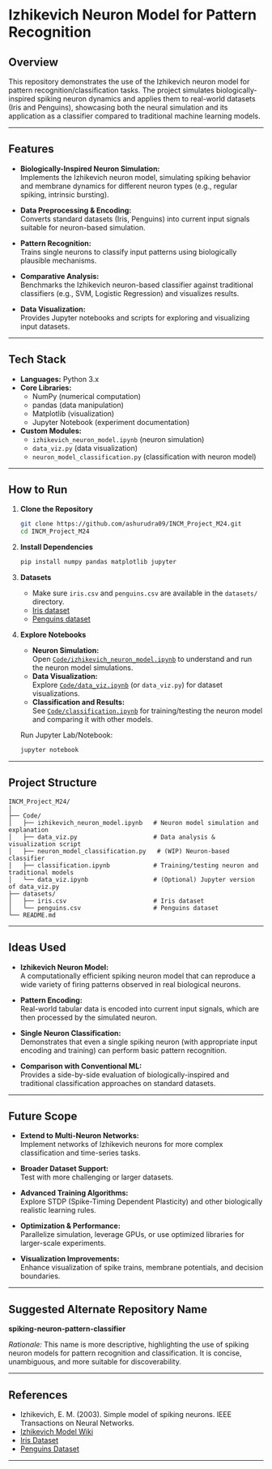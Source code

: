 # Izhikevich Neuron Model for Pattern Recognition

## Overview

This repository demonstrates the use of the Izhikevich neuron model for pattern recognition/classification tasks. The project simulates biologically-inspired spiking neuron dynamics and applies them to real-world datasets (Iris and Penguins), showcasing both the neural simulation and its application as a classifier compared to traditional machine learning models.

---

## Features

- **Biologically-Inspired Neuron Simulation:**  
  Implements the Izhikevich neuron model, simulating spiking behavior and membrane dynamics for different neuron types (e.g., regular spiking, intrinsic bursting).

- **Data Preprocessing & Encoding:**  
  Converts standard datasets (Iris, Penguins) into current input signals suitable for neuron-based simulation.

- **Pattern Recognition:**  
  Trains single neurons to classify input patterns using biologically plausible mechanisms.

- **Comparative Analysis:**  
  Benchmarks the Izhikevich neuron-based classifier against traditional classifiers (e.g., SVM, Logistic Regression) and visualizes results.

- **Data Visualization:**  
  Provides Jupyter notebooks and scripts for exploring and visualizing input datasets.

---

## Tech Stack

- **Languages:** Python 3.x
- **Core Libraries:**  
  - NumPy (numerical computation)  
  - pandas (data manipulation)  
  - Matplotlib (visualization)  
  - Jupyter Notebook (experiment documentation)  
- **Custom Modules:**  
  - `izhikevich_neuron_model.ipynb` (neuron simulation)  
  - `data_viz.py` (data visualization)  
  - `neuron_model_classification.py` (classification with neuron model)  

---

## How to Run

1. **Clone the Repository**
   ```bash
   git clone https://github.com/ashurudra09/INCM_Project_M24.git
   cd INCM_Project_M24
   ```

2. **Install Dependencies**
   ```bash
   pip install numpy pandas matplotlib jupyter
   ```

3. **Datasets**
   - Make sure `iris.csv` and `penguins.csv` are available in the `datasets/` directory.
   - [Iris dataset](https://gist.github.com/curran/a08a1080b88344b0c8a7)
   - [Penguins dataset](https://github.com/mwaskom/seaborn-data/blob/master/penguins.csv)

4. **Explore Notebooks**
   - **Neuron Simulation:**  
     Open [`Code/izhikevich_neuron_model.ipynb`](Code/izhikevich_neuron_model.ipynb) to understand and run the neuron model simulations.
   - **Data Visualization:**  
     Explore [`Code/data_viz.ipynb`](Code/data_viz.ipynb) (or `data_viz.py`) for dataset visualizations.
   - **Classification and Results:**  
     See [`Code/classification.ipynb`](Code/classification.ipynb) for training/testing the neuron model and comparing it with other models.

   Run Jupyter Lab/Notebook:
   ```bash
   jupyter notebook
   ```

---

## Project Structure

```
INCM_Project_M24/
│
├── Code/
│   ├── izhikevich_neuron_model.ipynb   # Neuron model simulation and explanation
│   ├── data_viz.py                     # Data analysis & visualization script
│   ├── neuron_model_classification.py   # (WIP) Neuron-based classifier
│   ├── classification.ipynb            # Training/testing neuron and traditional models
│   └── data_viz.ipynb                  # (Optional) Jupyter version of data_viz.py
├── datasets/
│   ├── iris.csv                        # Iris dataset
│   └── penguins.csv                    # Penguins dataset
└── README.md
```

---

## Ideas Used

- **Izhikevich Neuron Model:**  
  A computationally efficient spiking neuron model that can reproduce a wide variety of firing patterns observed in real biological neurons.

- **Pattern Encoding:**  
  Real-world tabular data is encoded into current input signals, which are then processed by the simulated neuron.

- **Single Neuron Classification:**  
  Demonstrates that even a single spiking neuron (with appropriate input encoding and training) can perform basic pattern recognition.

- **Comparison with Conventional ML:**  
  Provides a side-by-side evaluation of biologically-inspired and traditional classification approaches on standard datasets.

---

## Future Scope

- **Extend to Multi-Neuron Networks:**  
  Implement networks of Izhikevich neurons for more complex classification and time-series tasks.

- **Broader Dataset Support:**  
  Test with more challenging or larger datasets.

- **Advanced Training Algorithms:**  
  Explore STDP (Spike-Timing Dependent Plasticity) and other biologically realistic learning rules.

- **Optimization & Performance:**  
  Parallelize simulation, leverage GPUs, or use optimized libraries for larger-scale experiments.

- **Visualization Improvements:**  
  Enhance visualization of spike trains, membrane potentials, and decision boundaries.

---

## Suggested Alternate Repository Name

**spiking-neuron-pattern-classifier**

*Rationale:* This name is more descriptive, highlighting the use of spiking neuron models for pattern recognition and classification. It is concise, unambiguous, and more suitable for discoverability.

---

## References

- Izhikevich, E. M. (2003). Simple model of spiking neurons. IEEE Transactions on Neural Networks.
- [Izhikevich Model Wiki](https://en.wikipedia.org/wiki/Izhikevich_model)
- [Iris Dataset](https://gist.github.com/curran/a08a1080b88344b0c8a7)
- [Penguins Dataset](https://github.com/mwaskom/seaborn-data/blob/master/penguins.csv)

---
